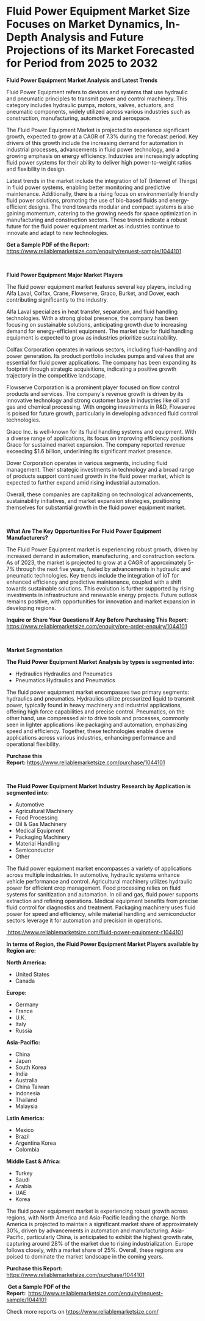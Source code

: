 <p><h1>Fluid Power Equipment Market Size Focuses on Market Dynamics, In-Depth Analysis and Future Projections of its Market Forecasted for Period from 2025 to 2032</h1></p><p><strong>Fluid Power Equipment Market Analysis and Latest Trends</strong></p>
<p><p>Fluid Power Equipment refers to devices and systems that use hydraulic and pneumatic principles to transmit power and control machinery. This category includes hydraulic pumps, motors, valves, actuators, and pneumatic components, widely utilized across various industries such as construction, manufacturing, automotive, and aerospace.</p><p>The Fluid Power Equipment Market is projected to experience significant growth, expected to grow at a CAGR of 7.3% during the forecast period. Key drivers of this growth include the increasing demand for automation in industrial processes, advancements in fluid power technology, and a growing emphasis on energy efficiency. Industries are increasingly adopting fluid power systems for their ability to deliver high power-to-weight ratios and flexibility in design.</p><p>Latest trends in the market include the integration of IoT (Internet of Things) in fluid power systems, enabling better monitoring and predictive maintenance. Additionally, there is a rising focus on environmentally friendly fluid power solutions, promoting the use of bio-based fluids and energy-efficient designs. The trend towards modular and compact systems is also gaining momentum, catering to the growing needs for space optimization in manufacturing and construction sectors. These trends indicate a robust future for the fluid power equipment market as industries continue to innovate and adapt to new technologies.</p></p>
<p><strong>Get a Sample PDF of the Report:&nbsp;</strong> <a href="https://www.reliablemarketsize.com/enquiry/request-sample/1044101?utm_campaign=1888&utm_medium=2&utm_source=Github&utm_content=ia&utm_term=16022025&utm_id=fluid-power-equipment">https://www.reliablemarketsize.com/enquiry/request-sample/1044101</a></p>
<p>&nbsp;</p>
<p><strong>Fluid Power Equipment Major Market Players</strong></p>
<p><p>The fluid power equipment market features several key players, including Alfa Laval, Colfax, Crane, Flowserve, Graco, Burket, and Dover, each contributing significantly to the industry.</p><p>Alfa Laval specializes in heat transfer, separation, and fluid handling technologies. With a strong global presence, the company has been focusing on sustainable solutions, anticipating growth due to increasing demand for energy-efficient equipment. The market size for fluid handling equipment is expected to grow as industries prioritize sustainability.</p><p>Colfax Corporation operates in various sectors, including fluid-handling and power generation. Its product portfolio includes pumps and valves that are essential for fluid power applications. The company has been expanding its footprint through strategic acquisitions, indicating a positive growth trajectory in the competitive landscape.</p><p>Flowserve Corporation is a prominent player focused on flow control products and services. The company's revenue growth is driven by its innovative technology and strong customer base in industries like oil and gas and chemical processing. With ongoing investments in R&D, Flowserve is poised for future growth, particularly in developing advanced fluid control technologies.</p><p>Graco Inc. is well-known for its fluid handling systems and equipment. With a diverse range of applications, its focus on improving efficiency positions Graco for sustained market expansion. The company reported revenue exceeding $1.6 billion, underlining its significant market presence.</p><p>Dover Corporation operates in various segments, including fluid management. Their strategic investments in technology and a broad range of products support continued growth in the fluid power market, which is expected to further expand amid rising industrial automation.</p><p>Overall, these companies are capitalizing on technological advancements, sustainability initiatives, and market expansion strategies, positioning themselves for substantial growth in the fluid power equipment market.</p></p>
<p>&nbsp;</p>
<p><strong>What Are The Key Opportunities For Fluid Power Equipment Manufacturers?</strong></p>
<p><p>The Fluid Power Equipment market is experiencing robust growth, driven by increased demand in automation, manufacturing, and construction sectors. As of 2023, the market is projected to grow at a CAGR of approximately 5-7% through the next five years, fueled by advancements in hydraulic and pneumatic technologies. Key trends include the integration of IoT for enhanced efficiency and predictive maintenance, coupled with a shift towards sustainable solutions. This evolution is further supported by rising investments in infrastructure and renewable energy projects. Future outlook remains positive, with opportunities for innovation and market expansion in developing regions.</p></p>
<p><strong>Inquire or Share Your Questions If Any Before Purchasing This Report:</strong> <a href="https://www.reliablemarketsize.com/enquiry/pre-order-enquiry/1044101?utm_campaign=1888&utm_medium=2&utm_source=Github&utm_content=ia&utm_term=16022025&utm_id=fluid-power-equipment">https://www.reliablemarketsize.com/enquiry/pre-order-enquiry/1044101</a></p>
<p>&nbsp;</p>
<p><strong>Market Segmentation</strong></p>
<p><strong>The Fluid Power Equipment Market Analysis by types is segmented into:</strong></p>
<p><ul><li>Hydraulics Hydraulics and Pneumatics</li><li>Pneumatics Hydraulics and Pneumatics</li></ul></p>
<p><p>The fluid power equipment market encompasses two primary segments: hydraulics and pneumatics. Hydraulics utilize pressurized liquid to transmit power, typically found in heavy machinery and industrial applications, offering high force capabilities and precise control. Pneumatics, on the other hand, use compressed air to drive tools and processes, commonly seen in lighter applications like packaging and automation, emphasizing speed and efficiency. Together, these technologies enable diverse applications across various industries, enhancing performance and operational flexibility.</p></p>
<p><strong>Purchase this Report:&nbsp;</strong><a href="https://www.reliablemarketsize.com/purchase/1044101?utm_campaign=1888&utm_medium=2&utm_source=Github&utm_content=ia&utm_term=16022025&utm_id=fluid-power-equipment">https://www.reliablemarketsize.com/purchase/1044101</a></p>
<p>&nbsp;</p>
<p><strong>The Fluid Power Equipment Market Industry Research by Application is segmented into:</strong></p>
<p><ul><li>Automotive</li><li>Agricultural Machinery</li><li>Food Processing</li><li>Oil & Gas Machinery</li><li>Medical Equipment</li><li>Packaging Machinery</li><li>Material Handling</li><li>Semiconductor</li><li>Other</li></ul></p>
<p><p>The fluid power equipment market encompasses a variety of applications across multiple industries. In automotive, hydraulic systems enhance vehicle performance and control. Agricultural machinery utilizes hydraulic power for efficient crop management. Food processing relies on fluid systems for sanitization and automation. In oil and gas, fluid power supports extraction and refining operations. Medical equipment benefits from precise fluid control for diagnostics and treatment. Packaging machinery uses fluid power for speed and efficiency, while material handling and semiconductor sectors leverage it for automation and precision in operations.</p></p>
<p><a href="https://www.reliablemarketsize.com/fluid-power-equipment-r1044101?utm_campaign=1888&utm_medium=2&utm_source=Github&utm_content=ia&utm_term=16022025&utm_id=fluid-power-equipment">&nbsp;https://www.reliablemarketsize.com/fluid-power-equipment-r1044101</a></p>
<p><strong>In terms of Region, the Fluid Power Equipment Market Players available by Region are:</strong></p>
<p>
    <p> <strong> North America: </strong>
        <ul>
            <li>United States</li>
            <li>Canada</li>
        </ul>
        </p> 
    <p> <strong> Europe: </strong>
        <ul>
            <li>Germany</li>
            <li>France</li>
            <li>U.K.</li>
            <li>Italy</li>
            <li>Russia</li>
        </ul>
        </p> 
    <p> <strong> Asia-Pacific: </strong>
        <ul>
            <li>China</li>
            <li>Japan</li>
            <li>South Korea</li>
            <li>India</li>
            <li>Australia</li>
            <li>China Taiwan</li>
            <li>Indonesia</li>
            <li>Thailand</li>
            <li>Malaysia</li>
        </ul>
        </p> 
    <p> <strong> Latin America: </strong>
        <ul>
            <li>Mexico</li>
            <li>Brazil</li>
            <li>Argentina Korea</li>
            <li>Colombia</li>
        </ul>
        </p> 
    <p> <strong> Middle East & Africa: </strong>
        <ul>
            <li>Turkey</li>
            <li>Saudi</li>
            <li>Arabia</li>
            <li>UAE</li>
            <li>Korea</li>
        </ul>
    </p>
    </p>
<p><p>The fluid power equipment market is experiencing robust growth across regions, with North America and Asia-Pacific leading the charge. North America is projected to maintain a significant market share of approximately 30%, driven by advancements in automation and manufacturing. Asia-Pacific, particularly China, is anticipated to exhibit the highest growth rate, capturing around 28% of the market due to rising industrialization. Europe follows closely, with a market share of 25%. Overall, these regions are poised to dominate the market landscape in the coming years.</p></p>
<p><strong>Purchase this Report: </strong><a href="https://www.reliablemarketsize.com/purchase/1044101?utm_campaign=1888&utm_medium=2&utm_source=Github&utm_content=ia&utm_term=16022025&utm_id=fluid-power-equipment">https://www.reliablemarketsize.com/purchase/1044101</a></p>
<p>&nbsp;<strong>Get a Sample PDF of the Report:&nbsp;&nbsp;</strong><a href="https://www.reliablemarketsize.com/enquiry/request-sample/1044101?utm_campaign=1888&utm_medium=2&utm_source=Github&utm_content=ia&utm_term=16022025&utm_id=fluid-power-equipment">https://www.reliablemarketsize.com/enquiry/request-sample/1044101</a></p>
<p><strong></strong></p>
<p>Check more reports on <a href="https://www.reliablemarketsize.com/?utm_campaign=1888&utm_medium=2&utm_source=Github&utm_content=ia&utm_term=16022025&utm_id=fluid-power-equipment">https://www.reliablemarketsize.com/</a></p>